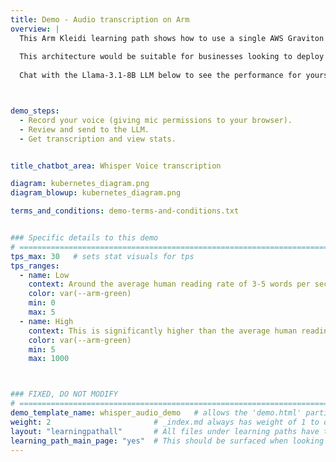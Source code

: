 ```yaml
---
title: Demo - Audio transcription on Arm
overview: | 
  This Arm Kleidi learning path shows how to use a single AWS Graviton instance -- powered by an Arm Neoverse CPU -- to build a simple “Token as a Service” server, used below to provide a chat-bot to serve a small number of concurrent users. 
  
  This architecture would be suitable for businesses looking to deploy the latest Generative AI technologies using their existing CPU compute capacity and deployment pipelines. The demo uses the open source llama.cpp framework, which Arm has enhanced by contributing the latest Arm Kleidi Technologies. Further optimizations are achieved by using the smaller 8 billion parameter Llama 3.1 model, which has been quantized to optimize memory usage. 
  
  Chat with the Llama-3.1-8B LLM below to see the performance for yourself, then follow the learning path to build your own Generative AI service on Arm Neoverse.



demo_steps:
  - Record your voice (giving mic permissions to your browser).
  - Review and send to the LLM.
  - Get transcription and view stats.


title_chatbot_area: Whisper Voice transcription

diagram: kubernetes_diagram.png
diagram_blowup: kubernetes_diagram.png

terms_and_conditions: demo-terms-and-conditions.txt


### Specific details to this demo
# ================================================================================
tps_max: 30   # sets stat visuals for tps
tps_ranges:
  - name: Low
    context: Around the average human reading rate of 3-5 words per second.
    color: var(--arm-green)
    min: 0
    max: 5
  - name: High
    context: This is significantly higher than the average human reading rate of 5 words per second, delivering a stable and usable user chatbot experience from the Llama-3.1-8B LLM.
    color: var(--arm-green)
    min: 5
    max: 1000



### FIXED, DO NOT MODIFY
# ================================================================================
demo_template_name: whisper_audio_demo   # allows the 'demo.html' partial to route to the correct Configuration and Demo/Stats sub partials for page render.
weight: 2                       # _index.md always has weight of 1 to order correctly
layout: "learningpathall"       # All files under learning paths have this same wrapper
learning_path_main_page: "yes"  # This should be surfaced when looking for related content. Only set for _index.md of learning path content.
---
```



